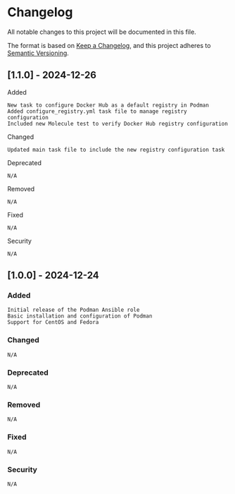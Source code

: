 # Changelog

All notable changes to this project will be documented in this file.

The format is based on [Keep a Changelog](https://keepachangelog.com/en/1.0.0/),
and this project adheres to [Semantic Versioning](https://semver.org/spec/v2.0.0.html).

## [1.1.0] - 2024-12-26

Added
    
    New task to configure Docker Hub as a default registry in Podman
    Added configure_registry.yml task file to manage registry configuration
    Included new Molecule test to verify Docker Hub registry configuration

Changed
    
    Updated main task file to include the new registry configuration task

Deprecated

    N/A

Removed

    N/A

Fixed

    N/A

Security

    N/A


## [1.0.0] - 2024-12-24

### Added
    
    Initial release of the Podman Ansible role
    Basic installation and configuration of Podman
    Support for CentOS and Fedora

### Changed
    
    N/A

### Deprecated
    
    N/A

### Removed
    
    N/A

### Fixed
    
    N/A

### Security
    
    N/A
